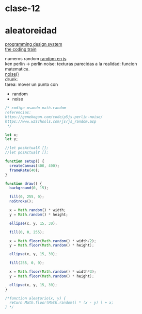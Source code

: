 # clase-12

# aleatoreidad 

[programming design system](https://programmingdesignsystems.com/what-is-a-design-system/index.html#what-is-a-design-system-OQAaTNQ)   
[the coding train](https://thecodingtrain.com/)

numeros random [random en js](https://www.w3schools.com/js/js_random.asp)   
ken perlin -> perlin noise: texturas parecidas a la realidad: funcion matematica.   
[noise()](https://p5js.org/reference/#/p5/noise)   
drunk:    
tarea: mover un punto con   
* random
* noise

``` javascript
/* codigo usando math.random
referencias:
https://genekogan.com/code/p5js-perlin-noise/
https://www.w3schools.com/js/js_random.asp
 */

let x;
let y;

//let posActualX [];
//let posActualY [];

function setup() {
  createCanvas(400, 400);
  frameRate(40);
}

function draw() {
  background(0, 15);

  fill(0, 255, 0);
  noStroke();

  x = Math.random() * width;
  y = Math.random() * height;

  ellipse(x, y, 15, 30);

  fill(0, 0, 255);

  x = Math.floor(Math.random() * width/2);
  y = Math.floor(Math.random() * height);

  ellipse(x, y, 15, 30);

  fill(255, 0, 0);

  x = Math.floor(Math.random() * width*3);
  y = Math.floor(Math.random() * height);

  ellipse(x, y, 15, 30);
}

/*function aleatorio(x, y) {
  return Math.floor(Math.random() * (x - y) ) + x;  
} */

```
